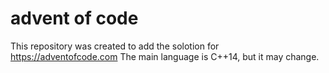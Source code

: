 # advent of code
This repository was created to add the solotion for https://adventofcode.com
The main language is C++14, but it may change.
